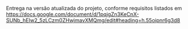 Entrega na versão atualizada do projeto, conforme requisitos listados em https://docs.google.com/document/d/1pqjgZn3KeCnX-SUNb_hEIw2_5zLCzm0ZHwjmavXMQmg/edit#heading=h.55oipnr6g3d8
